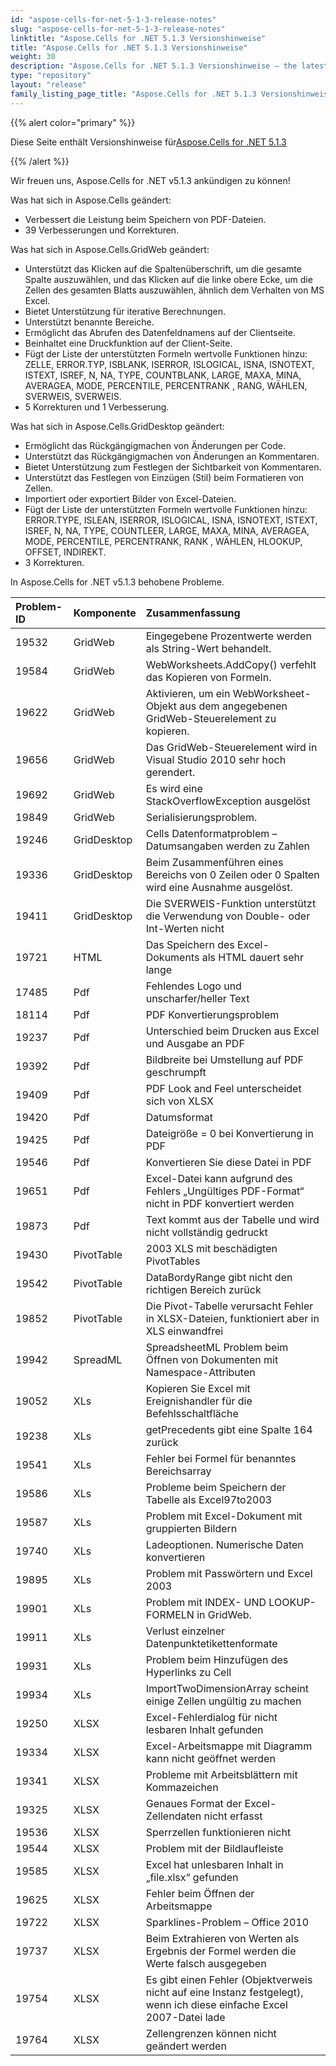 ```yaml
---
id: "aspose-cells-for-net-5-1-3-release-notes"
slug: "aspose-cells-for-net-5-1-3-release-notes"
linktitle: "Aspose.Cells for .NET 5.1.3 Versionshinweise"
title: "Aspose.Cells for .NET 5.1.3 Versionshinweise"
weight: 30
description: "Aspose.Cells for .NET 5.1.3 Versionshinweise – the latest updates and fixes."
type: "repository"
layout: "release"
family_listing_page_title: "Aspose.Cells for .NET 5.1.3 Versionshinweise"
---
```

{{% alert color="primary" %}} 

 Diese Seite enthält Versionshinweise für[Aspose.Cells for .NET 5.1.3](https://releases.aspose.com/cells/net/new-releases/aspose.cells-for-.net-5.1.3/)

{{% /alert %}} 

 Wir freuen uns, Aspose.Cells for .NET v5.1.3 ankündigen zu können!

 Was hat sich in Aspose.Cells geändert:

-  Verbessert die Leistung beim Speichern von PDF-Dateien.
-  39 Verbesserungen und Korrekturen.

 Was hat sich in Aspose.Cells.GridWeb geändert:

- Unterstützt das Klicken auf die Spaltenüberschrift, um die gesamte Spalte auszuwählen, und das Klicken auf die linke obere Ecke, um die Zellen des gesamten Blatts auszuwählen, ähnlich dem Verhalten von MS Excel.
-  Bietet Unterstützung für iterative Berechnungen.
-  Unterstützt benannte Bereiche.
-  Ermöglicht das Abrufen des Datenfeldnamens auf der Clientseite.
-  Beinhaltet eine Druckfunktion auf der Client-Seite.
-  Fügt der Liste der unterstützten Formeln wertvolle Funktionen hinzu: ZELLE, ERROR.TYP, ISBLANK, ISERROR, ISLOGICAL, ISNA, ISNOTEXT, ISTEXT, ISREF, N, NA, TYPE, COUNTBLANK, LARGE, MAXA, MINA, AVERAGEA, MODE, PERCENTILE, PERCENTRANK , RANG, WÄHLEN, SVERWEIS, SVERWEIS.
-  5 Korrekturen und 1 Verbesserung.



 Was hat sich in Aspose.Cells.GridDesktop geändert:

-  Ermöglicht das Rückgängigmachen von Änderungen per Code.
-  Unterstützt das Rückgängigmachen von Änderungen an Kommentaren.
-  Bietet Unterstützung zum Festlegen der Sichtbarkeit von Kommentaren.
-  Unterstützt das Festlegen von Einzügen (Stil) beim Formatieren von Zellen.
-  Importiert oder exportiert Bilder von Excel-Dateien.
- Fügt der Liste der unterstützten Formeln wertvolle Funktionen hinzu: ERROR.TYPE, ISLEAN, ISERROR, ISLOGICAL, ISNA, ISNOTEXT, ISTEXT, ISREF, N, NA, TYPE, COUNTLEER, LARGE, MAXA, MINA, AVERAGEA, MODE, PERCENTILE, PERCENTRANK, RANK , WÄHLEN, HLOOKUP, OFFSET, INDIREKT.
-  3 Korrekturen.

 In Aspose.Cells for .NET v5.1.3 behobene Probleme.

|**Problem-ID** |**Komponente** |**Zusammenfassung** |
|:- |:- |:- |
|19532 | GridWeb| Eingegebene Prozentwerte werden als String-Wert behandelt.|
|19584 | GridWeb| WebWorksheets.AddCopy() verfehlt das Kopieren von Formeln.|
|19622 | GridWeb| Aktivieren, um ein WebWorksheet-Objekt aus dem angegebenen GridWeb-Steuerelement zu kopieren.|
|19656 | GridWeb| Das GridWeb-Steuerelement wird in Visual Studio 2010 sehr hoch gerendert.|
|19692 | GridWeb| Es wird eine StackOverflowException ausgelöst|
|19849 | GridWeb| Serialisierungsproblem.|
|19246 | GridDesktop| Cells Datenformatproblem – Datumsangaben werden zu Zahlen|
|19336 | GridDesktop| Beim Zusammenführen eines Bereichs von 0 Zeilen oder 0 Spalten wird eine Ausnahme ausgelöst.|
|19411 | GridDesktop| Die SVERWEIS-Funktion unterstützt die Verwendung von Double- oder Int-Werten nicht|
|19721 | HTML| Das Speichern des Excel-Dokuments als HTML dauert sehr lange|
|17485 | Pdf| Fehlendes Logo und unscharfer/heller Text|
|18114 | Pdf| PDF Konvertierungsproblem|
|19237 | Pdf|Unterschied beim Drucken aus Excel und Ausgabe an PDF|
|19392 | Pdf| Bildbreite bei Umstellung auf PDF geschrumpft|
|19409 | Pdf| PDF Look and Feel unterscheidet sich von XLSX|
|19420 | Pdf| Datumsformat|
|19425 | Pdf| Dateigröße = 0 bei Konvertierung in PDF|
|19546 | Pdf| Konvertieren Sie diese Datei in PDF|
|19651 | Pdf| Excel-Datei kann aufgrund des Fehlers „Ungültiges PDF-Format“ nicht in PDF konvertiert werden|
|19873 | Pdf| Text kommt aus der Tabelle und wird nicht vollständig gedruckt|
|19430 | PivotTable| 2003 XLS mit beschädigten PivotTables|
|19542 | PivotTable| DataBordyRange gibt nicht den richtigen Bereich zurück|
|19852 | PivotTable| Die Pivot-Tabelle verursacht Fehler in XLSX-Dateien, funktioniert aber in XLS einwandfrei|
|19942 | SpreadML| SpreadsheetML Problem beim Öffnen von Dokumenten mit Namespace-Attributen|
|19052 | XLs| Kopieren Sie Excel mit Ereignishandler für die Befehlsschaltfläche|
|19238 | XLs| getPrecedents gibt eine Spalte 164 zurück|
|19541 | XLs| Fehler bei Formel für benanntes Bereichsarray|
|19586 | XLs| Probleme beim Speichern der Tabelle als Excel97to2003|
|19587 | XLs| Problem mit Excel-Dokument mit gruppierten Bildern|
|19740 | XLs| Ladeoptionen. Numerische Daten konvertieren|
|19895 | XLs| Problem mit Passwörtern und Excel 2003|
|19901 | XLs| Problem mit INDEX- UND LOOKUP-FORMELN in GridWeb.|
|19911 | XLs| Verlust einzelner Datenpunktetikettenformate|
|19931 | XLs|Problem beim Hinzufügen des Hyperlinks zu Cell|
|19934 | XLs| ImportTwoDimensionArray scheint einige Zellen ungültig zu machen|
|19250 | XLSX| Excel-Fehlerdialog für nicht lesbaren Inhalt gefunden|
|19334 | XLSX| Excel-Arbeitsmappe mit Diagramm kann nicht geöffnet werden|
|19341 | XLSX| Probleme mit Arbeitsblättern mit Kommazeichen|
|19325 | XLSX| Genaues Format der Excel-Zellendaten nicht erfasst|
|19536 | XLSX| Sperrzellen funktionieren nicht|
|19544 | XLSX| Problem mit der Bildlaufleiste|
|19585 | XLSX| Excel hat unlesbaren Inhalt in „file.xlsx“ gefunden|
|19625 | XLSX| Fehler beim Öffnen der Arbeitsmappe|
|19722 | XLSX| Sparklines-Problem – Office 2010|
|19737 | XLSX| Beim Extrahieren von Werten als Ergebnis der Formel werden die Werte falsch ausgegeben|
|19754 | XLSX| Es gibt einen Fehler (Objektverweis nicht auf eine Instanz festgelegt), wenn ich diese einfache Excel 2007-Datei lade|
|19764 | XLSX| Zellengrenzen können nicht geändert werden|

